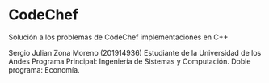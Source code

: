 # CodeChef
Solución a los problemas de CodeChef implementaciones en C++

Sergio Julian Zona Moreno (201914936)
Estudiante de la Universidad de los Andes
Programa Principal: Ingeniería de Sistemas y Computación.
Doble programa: Economía.

